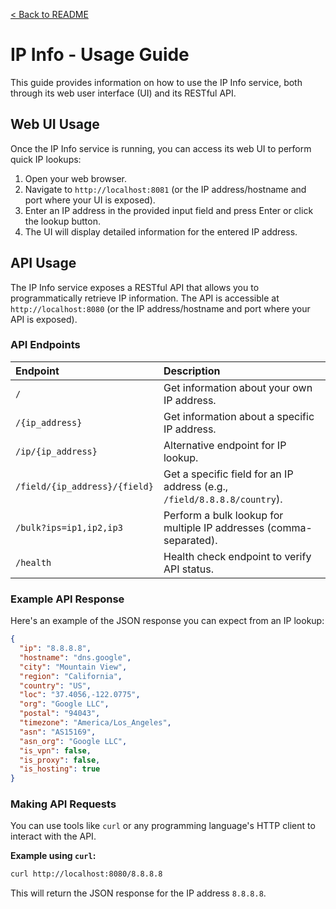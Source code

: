 [< Back to README](../README.md)

# IP Info - Usage Guide

This guide provides information on how to use the IP Info service, both through its web user interface (UI) and its RESTful API.

## Web UI Usage

Once the IP Info service is running, you can access its web UI to perform quick IP lookups:

1.  Open your web browser.
2.  Navigate to `http://localhost:8081` (or the IP address/hostname and port where your UI is exposed).
3.  Enter an IP address in the provided input field and press Enter or click the lookup button.
4.  The UI will display detailed information for the entered IP address.

## API Usage

The IP Info service exposes a RESTful API that allows you to programmatically retrieve IP information. The API is accessible at `http://localhost:8080` (or the IP address/hostname and port where your API is exposed).

### API Endpoints

| Endpoint                  | Description                               |
| :------------------------ | :---------------------------------------- |
| `/`                       | Get information about your own IP address. |
| `/{ip_address}`           | Get information about a specific IP address. |
| `/ip/{ip_address}`        | Alternative endpoint for IP lookup.       |
| `/field/{ip_address}/{field}` | Get a specific field for an IP address (e.g., `/field/8.8.8.8/country`). |
| `/bulk?ips=ip1,ip2,ip3`   | Perform a bulk lookup for multiple IP addresses (comma-separated). |
| `/health`                 | Health check endpoint to verify API status. |

### Example API Response

Here's an example of the JSON response you can expect from an IP lookup:

```json
{
  "ip": "8.8.8.8",
  "hostname": "dns.google",
  "city": "Mountain View",
  "region": "California",
  "country": "US",
  "loc": "37.4056,-122.0775",
  "org": "Google LLC",
  "postal": "94043",
  "timezone": "America/Los_Angeles",
  "asn": "AS15169",
  "asn_org": "Google LLC",
  "is_vpn": false,
  "is_proxy": false,
  "is_hosting": true
}
```

### Making API Requests

You can use tools like `curl` or any programming language's HTTP client to interact with the API.

**Example using `curl`:**

```bash
curl http://localhost:8080/8.8.8.8
```

This will return the JSON response for the IP address `8.8.8.8`.